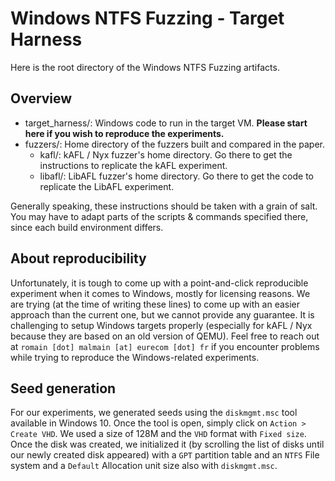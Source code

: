 # Windows NTFS Fuzzing - Target Harness

Here is the root directory of the Windows NTFS Fuzzing artifacts.

## Overview

- target_harness/: Windows code to run in the target VM. **Please start here if you wish to reproduce the experiments.**
- fuzzers/: Home directory of the fuzzers built and compared in the paper.
    - kafl/: kAFL / Nyx fuzzer's home directory. Go there to get the instructions to replicate the kAFL experiment.
    - libafl/: LibAFL fuzzer's home directory. Go there to get the code to replicate the LibAFL experiment.

Generally speaking, these instructions should be taken with a grain of salt. You may have to adapt parts of the scripts & commands specified there, since each build environment differs.


## About reproducibility

Unfortunately, it is tough to come up with a point-and-click reproducible experiment when it comes to Windows, mostly for licensing reasons.
We are trying (at the time of writing these lines) to come up with an easier approach than the current one, but we cannot provide any guarantee.
It is challenging to setup Windows targets properly (especially for kAFL / Nyx because they are based on an old version of QEMU).
Feel free to reach out at `romain [dot] malmain [at] eurecom [dot] fr` if you encounter problems while trying to reproduce the Windows-related experiments.

## Seed generation

For our experiments, we generated seeds using the `diskmgmt.msc` tool available in Windows 10.
Once the tool is open, simply click on `Action > Create VHD`.
We used a size of 128M and the `VHD` format with `Fixed size`.
Once the disk was created, we initialized it (by scrolling the list of disks until our newly created disk appeared) with a `GPT` partition table and an `NTFS` File system and a `Default` Allocation unit size also with `diskmgmt.msc`.
